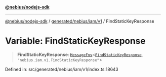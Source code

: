 [**@nebius/nodejs-sdk**](../../../../../README.md)

---

[@nebius/nodejs-sdk](../../../../../README.md) / [generated/nebius/iam/v1](../README.md) / FindStaticKeyResponse

# Variable: FindStaticKeyResponse

> **FindStaticKeyResponse**: [`MessageFns`](../../../../../runtime/protos/core/interfaces/MessageFns.md)\<[`FindStaticKeyResponse`](../interfaces/FindStaticKeyResponse.md), `"nebius.iam.v1.FindStaticKeyResponse"`\>

Defined in: src/generated/nebius/iam/v1/index.ts:18643

